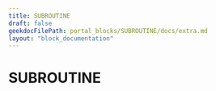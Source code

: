 ```yaml
---
title: SUBROUTINE
draft: false
geekdocFilePath: portal_blocks/SUBROUTINE/docs/extra.md
layout: "block_documentation"
---
```

# SUBROUTINE